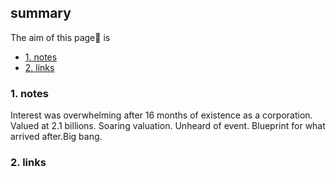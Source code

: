 ## summary
The aim of this page📝 is

<!-- TOC -->

- [1. notes](#1-notes)
- [2. links](#2-links)

<!-- /TOC -->

### 1. notes
Interest was overwhelming after 16 months of existence as a corporation. Valued at 2.1 billions. Soaring valuation. Unheard of event. Blueprint for what arrived after.Big bang.

 
### 2. links






























